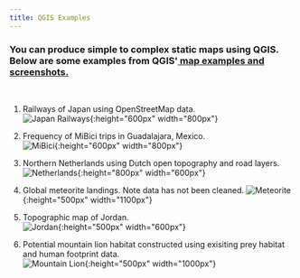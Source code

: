 ```yaml
---
title: QGIS Examples
---
```


<h3 text-align="left">You can produce simple to complex static maps using QGIS. Below are some examples from QGIS'<a href="https://qgis.org/en/site/about/screenshots.html"> map examples and screenshots.</a></h3>

<br>

1. Railways of Japan using OpenStreetMap data.<br/> ![Japan Railways](/qgis/img/japan_railways.png){:height="600px" width="800px"}<br/>


2. Frequency of MiBici trips in Guadalajara, Mexico.<br/> ![MiBici](/qgis/img/guadalajara.png){:height="600px" width="800px"}<br/>


3. Northern Netherlands using Dutch open topography and road layers.<br/> ![Netherlands](/qgis/img/groningen.jpg){:height="800px" width="600px"}<br/>


4. Global meteorite landings. Note data has not been cleaned. ![Meteorite](/qgis/img/meteorite.png){:height="500px" width="1100px"}<br/>


5. Topographic map of Jordan.<br/> ![Jordan](/qgis/img/jordan.jpg){:height="500px" width="600px"}<br/>


6. Potential mountain lion habitat constructed using exisiting prey habitat and human footprint data.<br/> ![Mountain Lion](/qgis/img/mountain_lion.jpg){:height="500px" width="1000px"}<br/>
